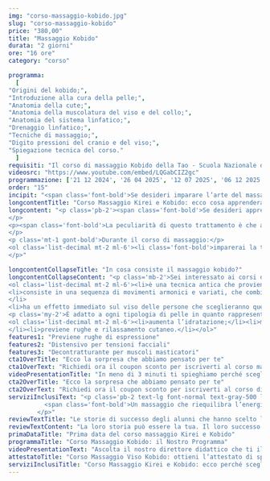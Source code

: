 ```yaml
---
img: "corso-massaggio-kobido.jpg"
slug: "corso-massaggio-kobido"
price: "380,00"
title: "Massaggio Kobido"
durata: "2 giorni"
ore: "16 ore"
category: "corso"

programma:
  [
"Origini del kobido;",
"Introduzione alla cura della pelle;",
"Anatomia della cute;",
"Anatomia della muscolatura del viso e del collo;",
"Anatomia del sistema linfatico;",
"Drenaggio linfatico;",
"Tecniche di massaggio;",
"Digito pressioni del cranio e del viso;",
"Spiegazione tecnica del corso."
  ]
requisiti: "Il corso di massaggio Kobido della Tao - Scuola Nazionale di Massaggio è aperto a chi ha già un’esperienza di base precedente, soprattutto una conoscenza delle tecniche del massaggio base classico svedese, quali sfioramento, frizioni, impastamenti, vibrazioni e percussioni, in tutte le loro varianti. É consigliabile avere anche una conoscenza del trattamento di Linfodrenaggio Vodder."
videosrc: "https://www.youtube.com/embed/LQGabCIZ2gc"
programmazione: ['21 12 2024', '26 04 2025', '12 07 2025', '06 12 2025']   
order: "15" 
incipit: "<span class='font-bold'>Se desideri imparare l’arte del massaggio dell’eterna giovinezza, questo è il corso ideale per te</span>. Grazie al corso massaggio Kobido apprenderai una tecnica manipolatoria specifica per il viso, molto richiesta soprattutto dalle donne. Scopri subito la tecnica di massaggio Kobido."
longcontentTitle: "Corso Massaggio Kirei e Kobido: ecco cosa apprenderai"            
longcontent: "<p class='pb-2'><span class='font-bold'>Se desideri apprendere una tecnica di massaggio che agisce in profondità sui muscoli del viso, del collo, del décolleté e della testa</span>, con effetti liftanti e rilassanti, <span class='font-bold'>questo è il corso giusto per te</span>. 
</p> 
<p><span class='font-bold'>La peculiarità di questo trattamento è che assicura un’azione immediata</span>: basterà alzarsi dal lettino (o meglio ancora se eseguito sul futon) per notare subito l’effetto lifting naturale. 
</p>
<p class='mt-1 gont-bold'>Durante il corso di massaggio:</p>
<ol class='list-decimal mt-2 ml-6'><li class='font-bold'>imparerai la teoria e la pratica del massaggio Kobido;</li><li>studierai le origini e i principi della tecnica;</li><li class='font-bold'>approfondirai le tecniche di movimento e di digitopressione con le mani.</li></ol><p class='mt-2'><span class='font-bold'>Il corso ti renderà in grado di praticare un massaggio kobido efficace</span> e sicuro, ottenendo un’azione ringiovanente, modellante e armonizzante sul viso, <span class='font-bold'>proprio come se fosse un lifting naturale</span>. 
</p>"

longcontentCollapseTitle: "In cosa consiste il massaggio kobido?"
longcontentCollapseContent: "<p class='mb-2'>Sei interessato ai corsi di massaggio kobido? Prima di tutto devi sapere di cosa si tratta:</p>
<ol class='list-decimal mt-2 ml-6'><li>è una tecnica antica che proviene dal Giappone, riservata alla famiglia imperiale;</li>
<li>consiste in una sequenza di movimenti armonici e variati, che combinano frizioni, pressioni, vibrazioni e tocchi superficiali e profondi. Stimola i punti dei meridiani, i decorsi linfatici, i muscoli facciali e cervicali, eliminando le tensioni provocate da contratture, cattive posture, stress mandibolare e digrignamento dei denti;
</li>
<li>ha un effetto immediato sul viso delle persone che sceglieranno questo trattamento. Si nota subito una maggiore luminosità, tonicità ed elasticità della pelle, una riduzione delle rughe e delle borse sotto gli occhi, un aspetto più giovane e rilassato.</li></ol>
<p class='my-2'>È adatto a ogni tipologia di pelle in quanto rappresenta un vero alleato del viso:</p>
<ol class='list-decimal mt-2 ml-6'><li>aumenta l’idratazione;</li><li>migliora l’elasticità e la tonicità di viso e collo;
</li><li>previene rughe e rilassamento cutaneo.</li></ol>"
features1: "Previene rughe di espressione"
features2: "Distensivo per tensioni facciali"
features3: "Decontratturante per muscoli masticatori"  
cta1OverTitle: "Ecco la sorpresa che abbiamo pensato per te"
cta1OverText: "Richiedi ora il coupon sconto per iscriverti al corso massaggio kobido"
videoPresentationTitle: "In meno di 3 minuti ti spieghiamo perché scegliere il corso massaggio Kirei e Kobido"
cta2OverTitle: "Ecco la sorpresa che abbiamo pensato per te"
cta2OverText: "Richiedi ora il coupon sconto per iscriverti al corso di massaggio kobido"
serviziInclusiText: "<p class='pb-2 text-lg font-normal text-gray-500 lg:text-xl sm:px-16 lg:px-48 text-justify'>
          <span class='font-bold'>Un massaggio che riequilibra l’energia vitale, dona benessere e</span> salute al viso, <span class='font-bold'>assicura un effetto lifting naturale</span>. Per questo, è fondamentale che tu apprenda questa tecnica di massaggio Kobido per aggiungerla alla tua formazione ed eseguirla sui tuoi clienti. Cosa aspetti? <span class='font-bold'>Contattaci subito per avere tutte le informazioni su come iscriverti al corso</span>
        </p>"
reviewTextTitle: "Le storie di successo degli alunni che hanno scelto la nostra scuola di massaggio"        
reviewTextContent: "La loro storia può essere la tua. Il loro successo puoi ottenerlo anche tu.<span class='block py-2'>Cosa aspetti? Scegli anche tu di essere finalmente felice del lavoro che scegli.</span>" 
primaDataTitle: "Prima data del corso massaggio Kirei e Kobido"
programmaTitle: "Corso Massaggio Kobido: il Nostro Programma" 
videoPresentationText: "Ascolta il nostro direttore didattico che ti illustra i vantaggi di scegliere il corso massaggio Kobido."
attestatoTitle: "Corso Massaggio Viso Kobido: ottieni l’attestato di specializzazione"
serviziInclusiTitle: "Corso Massaggio Kirei e Kobido: ecco perché sceglierlo"
---
```

